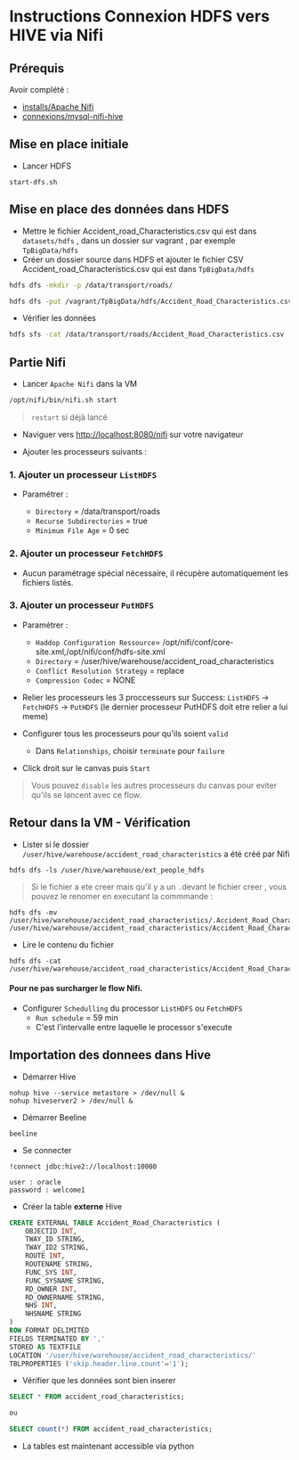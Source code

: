 # Instructions Connexion HDFS vers HIVE via Nifi

## Prérequis

Avoir complété :

* [installs/Apache Nifi](https://github.com/kkn1ttz/TP-M/tree/master/installs/Apache%20Nifi)
* [connexions/mysql-nifi-hive](https://github.com/kkn1ttz/TP-M/tree/master/connexions/mysql-nifi-hive)

## Mise en place initiale

* Lancer HDFS

```
start-dfs.sh
```

## Mise en place des données dans HDFS 
* Mettre le fichier Accident_road_Characteristics.csv qui est dans `datasets/hdfs` , dans un dossier sur vagrant , par exemple `TpBigData/hdfs`
* Créer un dossier source dans HDFS et ajouter le fichier CSV Accident_road_Characteristics.csv qui est dans `TpBigData/hdfs`

```bash
hdfs dfs -mkdir -p /data/transport/roads/

hdfs dfs -put /vagrant/TpBigData/hdfs/Accident_Road_Characteristics.csv /data/transport/roads/

```

* Vérifier les données

```bash
hdfs sfs -cat /data/transport/roads/Accident_Road_Characteristics.csv | head -n 5
```

## Partie Nifi

* Lancer `Apache Nifi` dans la VM

```bash
/opt/nifi/bin/nifi.sh start
```

> `restart` si déjà lancé

* Naviguer vers [http://localhost:8080/nifi](http://localhost:8080/nifi) sur votre navigateur

* Ajouter les processeurs suivants :

### 1. Ajouter un processeur `ListHDFS`

* Paramétrer :

  * `Directory` = /data/transport/roads
  * `Recurse Subdirectories` = true
  * `Minimum File Age` = 0 sec

### 2. Ajouter un processeur `FetchHDFS`

* Aucun paramétrage spécial nécessaire, il récupère automatiquement les fichiers listés.

### 3. Ajouter un processeur `PutHDFS`

* Paramétrer :

  * `Haddop Configuration Ressource`= /opt/nifi/conf/core-site.xml,/opt/nifi/conf/hdfs-site.xml
  * `Directory` = /user/hive/warehouse/accident_road_characteristics
  * `Conflict Resolution Strategy` = replace
  * `Compression Codec` = NONE

* Relier les processeurs les 3 proccesseurs sur Success: `ListHDFS` -> `FetchHDFS` -> `PutHDFS` (le dernier processeur PutHDFS doit etre relier a lui meme)

* Configurer tous les processeurs pour qu'ils soient `valid`

  * Dans `Relationships`, choisir `terminate` pour `failure`

* Click droit sur le canvas puis `Start`
> Vous pouvez `disable` les autres processeurs du canvas pour eviter qu'ils se lancent avec ce flow.

## Retour dans la VM - Vérification

* Lister si le dossier `/user/hive/warehouse/accident_road_characteristics` a été créé par Nifi

```
hdfs dfs -ls /user/hive/warehouse/ext_people_hdfs
```
> Si le fichier a ete creer mais qu'il y a un `.`devant le fichier creer , vous pouvez le renomer en executant la commmande : 

```
hdfs dfs -mv /user/hive/warehouse/accident_road_characteristics/.Accident_Road_Characteristics.csv /user/hive/warehouse/accident_road_characteristics/Accident_Road_Characteristics.csv
```

* Lire le contenu du fichier

```
hdfs dfs -cat /user/hive/warehouse/accident_road_characteristics/Accident_Road_Characteristics.csv
```

#### Pour ne pas surcharger le flow Nifi.
- Configurer `Schedulling` du processor `ListHDFS` ou `FetchHDFS`
  - `Run schedule` = 59 min
  - C'est l'intervalle entre laquelle le processor s'execute

## Importation des donnees dans Hive

* Démarrer Hive
```
nohup hive --service metastore > /dev/null &
nohup hiveserver2 > /dev/null &
```

* Démarrer Beeline
```
beeline
```

* Se connecter 
```
!connect jdbc:hive2://localhost:10000

user : oracle
password : welcome1
``` 

* Créer la table **externe** Hive

```sql
CREATE EXTERNAL TABLE Accident_Road_Characteristics (
    OBJECTID INT,
    TWAY_ID STRING,
    TWAY_ID2 STRING,
    ROUTE INT,
    ROUTENAME STRING,
    FUNC_SYS INT,
    FUNC_SYSNAME STRING,
    RD_OWNER INT,
    RD_OWNERNAME STRING,
    NHS INT,
    NHSNAME STRING
)
ROW FORMAT DELIMITED
FIELDS TERMINATED BY ','
STORED AS TEXTFILE
LOCATION '/user/hive/warehouse/accident_road_characteristics/'
TBLPROPERTIES ('skip.header.line.count'='1');
```

* Vérifier que les données sont bien inserer

```sql
SELECT * FROM accident_road_characteristics;

ou 

SELECT count(*) FROM accident_road_characteristics;
```

* La tables est maintenant accessible via python
